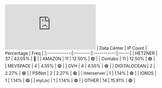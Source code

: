 ![Diagramm](https://github.com/obajay/StateSync-snapshots/blob/main/Projects/Source/1/README.md)
| Data Center | IP Count | Percentage | Freq |
|:------------:|:--------:|:-----------:|:-----:|
| HETZNER | 37 | 42.05% | 🔴 |
| AMAZON | 11 | 12.50% | 🟢 |
| Contabo | 11 | 12.50% | 🟢 |
| MEVSPACE | 4 | 4.55% | 🟢 |
| OVH | 4 | 4.55% | 🟢 |
| DIGITALOCEAN | 2 | 2.27% | 🟢 |
| PSINet | 2 | 2.27% | 🟢 |
| Interserver | 1 | 1.14% | 🟢 |
| IONOS | 1 | 1.14% | 🟢 |
| myLoc | 1 | 1.14% | 🟢 |
| OTHER | 14 | 15.91% | 🟢 |
